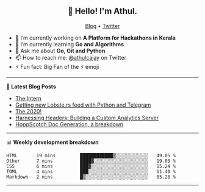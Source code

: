 <h2 align="center">👋 Hello! I'm Athul.</h2>
<p align="center">
  <a href="https://blog.athulcyriac.xyz">Blog</a> •
  <a href="https://twitter.com/athulcajay">Twitter</a>
</p>


- 🔭 I’m currently working on **A Platform for Hackathons in Kerala**
- 🌱 I’m currently learning **Go and Algorithms**
- 💬 Ask me about **Go, Git and Python**
- 📫 How to reach me: [@athulcajay](https://twitter.com/athulcajay) on Twitter
- ⚡ Fun fact: Big Fan of the :zap: emoji

-------

**📝 Latest Blog Posts**

<!-- BLOG-POST-LIST:START -->
- [The Intern](https://blog.athulcyriac.xyz/blog/frappe-internship/)
- [Getting new Lobste.rs feed with Python and Telegram](https://blog.athulcyriac.xyz/blog/lobsters_feed/)
- [The 2020!](https://blog.athulcyriac.xyz/blog/2020/)
- [Harnessing Headers; Building a Custom Analytics Server](https://blog.athulcyriac.xyz/blog/analytics_from_scratch/)
- [HoppScotch Doc Generation, a breakdown](https://blog.athulcyriac.xyz/blog/hopp-gen/)
<!-- BLOG-POST-LIST:END -->

-------

📊 **Weekly development breakdown**
<!--START_SECTION:waka-->
```text
HTML       19 mins         ████████████▒░░░░░░░░░░░░   49.05 % 
Other      7 mins          ████▓░░░░░░░░░░░░░░░░░░░░   19.03 % 
CSS        6 mins          ███▓░░░░░░░░░░░░░░░░░░░░░   15.24 % 
TOML       4 mins          ███░░░░░░░░░░░░░░░░░░░░░░   11.40 % 
Markdown   2 mins          █▒░░░░░░░░░░░░░░░░░░░░░░░   05.28 % 
```
<!--END_SECTION:waka-->

-------

